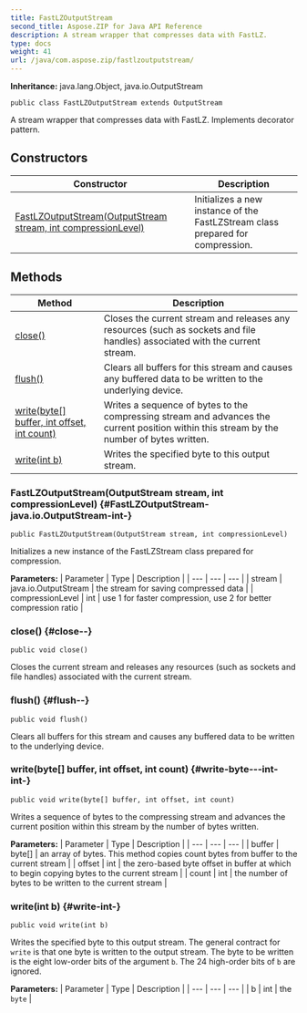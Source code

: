 ```yaml
---
title: FastLZOutputStream
second_title: Aspose.ZIP for Java API Reference
description: A stream wrapper that compresses data with FastLZ.
type: docs
weight: 41
url: /java/com.aspose.zip/fastlzoutputstream/
---
```


**Inheritance:**
java.lang.Object, java.io.OutputStream
```
public class FastLZOutputStream extends OutputStream
```

A stream wrapper that compresses data with FastLZ. Implements decorator pattern.
## Constructors

| Constructor | Description |
| --- | --- |
| [FastLZOutputStream(OutputStream stream, int compressionLevel)](#FastLZOutputStream-java.io.OutputStream-int-) | Initializes a new instance of the FastLZStream class prepared for compression. |
## Methods

| Method | Description |
| --- | --- |
| [close()](#close--) | Closes the current stream and releases any resources (such as sockets and file handles) associated with the current stream. |
| [flush()](#flush--) | Clears all buffers for this stream and causes any buffered data to be written to the underlying device. |
| [write(byte[] buffer, int offset, int count)](#write-byte---int-int-) | Writes a sequence of bytes to the compressing stream and advances the current position within this stream by the number of bytes written. |
| [write(int b)](#write-int-) | Writes the specified byte to this output stream. |
### FastLZOutputStream(OutputStream stream, int compressionLevel) {#FastLZOutputStream-java.io.OutputStream-int-}
```
public FastLZOutputStream(OutputStream stream, int compressionLevel)
```


Initializes a new instance of the FastLZStream class prepared for compression.

**Parameters:**
| Parameter | Type | Description |
| --- | --- | --- |
| stream | java.io.OutputStream | the stream for saving compressed data |
| compressionLevel | int | use 1 for faster compression, use 2 for better compression ratio |

### close() {#close--}
```
public void close()
```


Closes the current stream and releases any resources (such as sockets and file handles) associated with the current stream.

### flush() {#flush--}
```
public void flush()
```


Clears all buffers for this stream and causes any buffered data to be written to the underlying device.

### write(byte[] buffer, int offset, int count) {#write-byte---int-int-}
```
public void write(byte[] buffer, int offset, int count)
```


Writes a sequence of bytes to the compressing stream and advances the current position within this stream by the number of bytes written.

**Parameters:**
| Parameter | Type | Description |
| --- | --- | --- |
| buffer | byte[] | an array of bytes. This method copies count bytes from buffer to the current stream |
| offset | int | the zero-based byte offset in buffer at which to begin copying bytes to the current stream |
| count | int | the number of bytes to be written to the current stream |

### write(int b) {#write-int-}
```
public void write(int b)
```


Writes the specified byte to this output stream. The general contract for `write` is that one byte is written to the output stream. The byte to be written is the eight low-order bits of the argument `b`. The 24 high-order bits of `b` are ignored.

**Parameters:**
| Parameter | Type | Description |
| --- | --- | --- |
| b | int | the `byte` |

